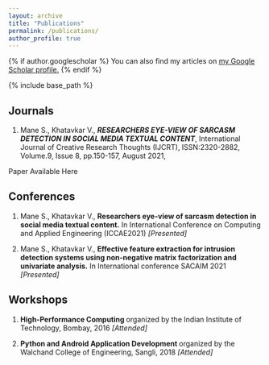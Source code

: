 ```yaml
---
layout: archive
title: "Publications"
permalink: /publications/
author_profile: true
---
```


{% if author.googlescholar %}
  You can also find my articles on <u><a href="{{author.googlescholar}}">my Google Scholar profile</a>.</u>
{% endif %}

{% include base_path %}
<h2>Journals</h2>
<div>
  <div>
    <ol type="1">
    <p><li>
      Mane S., Khatavkar V., <i><strong>RESEARCHERS EYE-VIEW OF SARCASM
      DETECTION IN SOCIAL MEDIA TEXTUAL CONTENT</strong></i>, International Journal of
      Creative Research Thoughts (IJCRT), ISSN:2320-2882, Volume.9, Issue 8,
      pp.150-157, August 2021,
    </li></p>
    </ol>
    <p>
      Paper Available
      <a
        href="https://www.ijcrt.org/papers/IJCRTE020026.pdf"
        style="text-decoration: none"
        >Here</a
      >
    </p>
  </div>
<h2>Conferences</h2>
  <div>
    <ol type="1">
    <p><li>
      Mane S., Khatavkar V., <strong>Researchers eye-view of sarcasm detection in social media textual content.</strong> In International Conference on Computing and Applied Engineering (ICCAE2021) <i> [Presented] </i>
    </li><p>
    <p><li>
      Mane S., Khatavkar V., <strong>Effective feature extraction for intrusion detection systems using non-negative matrix factorization and univariate analysis.</strong> In International conference SACAIM 2021 <i>[Presented] </i>
    </li></p>
      </ol>  
  </div>
  
<h2>Workshops</h2>
  <div>
    <ol type="1">
    <p><li>
      <strong> High-Performance Computing </strong> organized by the Indian Institute of Technology, Bombay, 2016 <i>[Attended]</i>
    </li><p>
    <p><li>
      <strong> Python and Android Application Development </strong> organized by the Walchand College of Engineering, Sangli, 2018 <i>[Attended]</i>
    </li></p>
      </ol> 
  </div>
</div>
